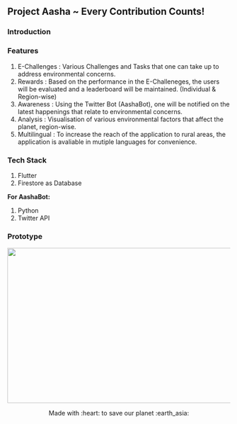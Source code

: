 ## Project Aasha ~ Every Contribution Counts!

### Introduction

### Features
1. E-Challenges : Various Challenges and Tasks that one can take up to address environmental concerns.
2. Rewards : Based on the performance in the E-Challeneges, the users will be evaluated and a leaderboard will be maintained. (Individual & Region-wise)
3. Awareness : Using the Twitter Bot (AashaBot), one will be notified on the latest happenings that relate to environmental concerns.
4. Analysis : Visualisation of various environmental factors that affect the planet, region-wise.
5. Multilingual : To increase the reach of the application to rural areas, the application is avaliable in mutiple languages for convenience.

### Tech Stack
1. Flutter
2. Firestore as Database

**For AashaBot:**
1. Python
2. Twitter API

### Prototype
<img src="https://j.gifs.com/AN337B.gif" width="600" height="350" />

<p align="center">
	Made with :heart: to save our planet :earth_asia:
</p>
